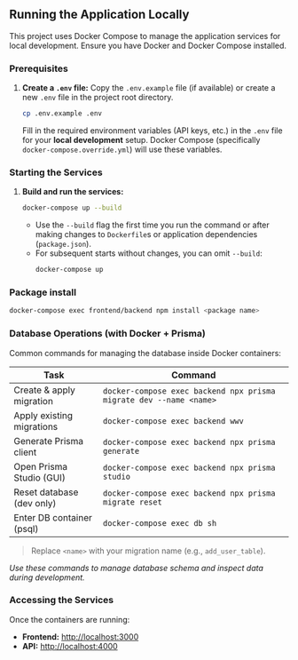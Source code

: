 ## Running the Application Locally

This project uses Docker Compose to manage the application services for local development. Ensure you have Docker and Docker Compose installed.

### Prerequisites

1.  **Create a `.env` file:** Copy the `.env.example` file (if available) or create a new `.env` file in the project root directory.
    ```bash
    cp .env.example .env
    ```
    Fill in the required environment variables (API keys, etc.) in the `.env` file for your **local development** setup. Docker Compose (specifically `docker-compose.override.yml`) will use these variables.

### Starting the Services

1.  **Build and run the services:**
    ```bash
    docker-compose up --build
    ```
    - Use the `--build` flag the first time you run the command or after making changes to `Dockerfile`s or application dependencies (`package.json`).
    - For subsequent starts without changes, you can omit `--build`:
      ```bash
      docker-compose up
      ```

### Package install

```bash
docker-compose exec frontend/backend npm install <package name>
```

### Database Operations (with Docker + Prisma)

Common commands for managing the database inside Docker containers:

| Task                      | Command                                                            |
| ------------------------- | ------------------------------------------------------------------ |
| Create & apply migration  | `docker-compose exec backend npx prisma migrate dev --name <name>` |
| Apply existing migrations | `docker-compose exec backend wwv`                                  |
| Generate Prisma client    | `docker-compose exec backend npx prisma generate`                  |
| Open Prisma Studio (GUI)  | `docker-compose exec backend npx prisma studio`                    |
| Reset database (dev only) | `docker-compose exec backend npx prisma migrate reset`             |
| Enter DB container (psql) | `docker-compose exec db sh`                                        |

> Replace `<name>` with your migration name (e.g., `add_user_table`).

_Use these commands to manage database schema and inspect data during development._

### Accessing the Services

Once the containers are running:

- **Frontend:** [http://localhost:3000](http://localhost:3000)
- **API:** [http://localhost:4000](http://localhost:4000)
